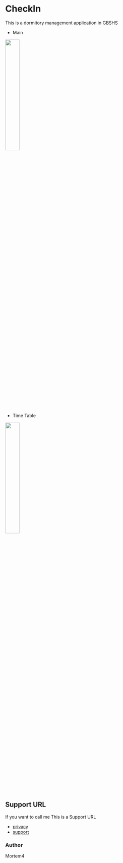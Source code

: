 # CheckIn

This is a dormitory management application in GBSHS

- Main

<img src = "https://user-images.githubusercontent.com/77566805/147450972-1863ff0d-47e3-4a58-bb5c-a02353887f3f.png" width="30%" height="30%">

- Time Table

<img src = "https://user-images.githubusercontent.com/77566805/147450974-ddf53741-e3f0-43af-b4e6-61f4101f92d3.png" width="30%" height="30%">

## Support URL
If you want to call me This is a Support URL

- [privacy](https://github.com/gondnetom/FrenchVocaPrivacyPolicy)
- [support](https://sites.google.com/view/checkingbs/%ED%99%88)

### Author
Mortem4
